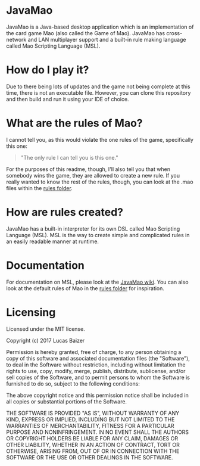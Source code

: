 # JavaMao
JavaMao is a Java-based desktop application which is an implementation of the card game Mao (also called the Game of Mao).
JavaMao has cross-network and LAN multiplayer support and a built-in rule making language called Mao Scripting Language (MSL).

# How do I play it?
Due to there being lots of updates and the game not being complete at this time, there is not an executable file.
However, you can clone this repository and then build and run it using your IDE of choice.

# What are the rules of Mao?
I cannot tell you, as this would violate the one rules of the game, specifically this one:
>"The only rule I can tell you is this one."

For the purposes of this readme, though, I'll also tell you that when somebody wins the game, they are allowed to create a new rule.
If you really wanted to know the rest of the rules, though, you can look at the .mao files within the [rules folder](/rules).

# How are rules created?
JavaMao has a built-in interpreter for its own DSL called Mao Scripting Language (MSL).
MSL is the way to create simple and complicated rules in an easily readable manner at runtime.

# Documentation
For documentation on MSL, please look at the [JavaMao wiki](https://github.com/TitaniumSapphire/JavaMao/wiki). You can also look at the default rules of Mao in the [rules folder](/rules) for inspiration.

# Licensing
Licensed under the MIT license.

Copyright (c) 2017 Lucas Baizer

Permission is hereby granted, free of charge, to any person obtaining a copy
of this software and associated documentation files (the "Software"), to deal
in the Software without restriction, including without limitation the rights
to use, copy, modify, merge, publish, distribute, sublicense, and/or sell
copies of the Software, and to permit persons to whom the Software is
furnished to do so, subject to the following conditions:

The above copyright notice and this permission notice shall be included in all
copies or substantial portions of the Software.

THE SOFTWARE IS PROVIDED "AS IS", WITHOUT WARRANTY OF ANY KIND, EXPRESS OR
IMPLIED, INCLUDING BUT NOT LIMITED TO THE WARRANTIES OF MERCHANTABILITY,
FITNESS FOR A PARTICULAR PURPOSE AND NONINFRINGEMENT. IN NO EVENT SHALL THE
AUTHORS OR COPYRIGHT HOLDERS BE LIABLE FOR ANY CLAIM, DAMAGES OR OTHER
LIABILITY, WHETHER IN AN ACTION OF CONTRACT, TORT OR OTHERWISE, ARISING FROM,
OUT OF OR IN CONNECTION WITH THE SOFTWARE OR THE USE OR OTHER DEALINGS IN THE
SOFTWARE.
